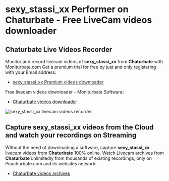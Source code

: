 # sexy_stassi_xx Performer on Chaturbate - Free LiveCam videos downloader

## Chaturbate Live Videos Recorder

Monitor and record livecam videos of **sexy_stassi_xx** from **Chaturbate** with Moniturbate.com
Get a premium trial for free by just and only registering with your Email address:
* [sexy_stassi_xx Premium videos downloader](https://moniturbate.com/request-demo-licence-key.html)

Free livecam videos downloader - Moniturbate Software:
* [Chaturbate videos downloader](https://moniturbate.com/moniturbate-download-software.html)

![sexy_stassi_xx livecam videos recorder](https://peachurnet.com/templates/moniturbate-software.png)


## Capture sexy_stassi_xx videos from the Cloud and watch your recordings on Streaming

Without the need of downloading a software, capture **sexy_stassi_xx** livecam videos from **Chaturbate** 100% online.
Watch Livecam archives from **Chaturbate** unlimitedly from thousands of existing recordings, only on Peachurbate.com and its websites network:
* [Chaturbate videos archives](https://peachurnet.com/)